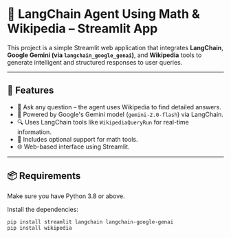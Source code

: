 # 🤖 LangChain Agent Using Math & Wikipedia – Streamlit App

This project is a simple Streamlit web application that integrates **LangChain**, **Google Gemini (via `langchain_google_genai`)**, and **Wikipedia** tools to generate intelligent and structured responses to user queries.

---

## 🚀 Features

- 💬 Ask any question – the agent uses Wikipedia to find detailed answers.
- 🧠 Powered by Google's Gemini model (`gemini-2.0-flash`) via LangChain.
- 🔍 Uses LangChain tools like `WikipediaQueryRun` for real-time information.
- 🧮 Includes optional support for math tools.
- 🌐 Web-based interface using Streamlit.

---

## 📦 Requirements

Make sure you have Python 3.8 or above.

Install the dependencies:

```bash
pip install streamlit langchain langchain-google-genai
pip install wikipedia
